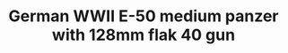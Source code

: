 ---
layout: product
title: "German WWII  E-50 medium panzer with 128mm flak 40 gun"
price: "2000" 
desc: "Maketa"
img_path: "/assets/img/UA72099.webp"
brand: "N/A"
available: false
special_offer: false
new: false
soon: false
cat: "010000"
subcat: "013300"
subsubcat: "0N/A"
sifra: "UA72099"
popular: false
---